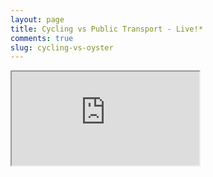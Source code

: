 ```yaml
---
layout: page
title: Cycling vs Public Transport - Live!*
comments: true
slug: cycling-vs-oyster
---
```


<iframe class="bikeframe" src="https://evanodell.shinyapps.io/cycling-v-oyster/" ></iframe>

